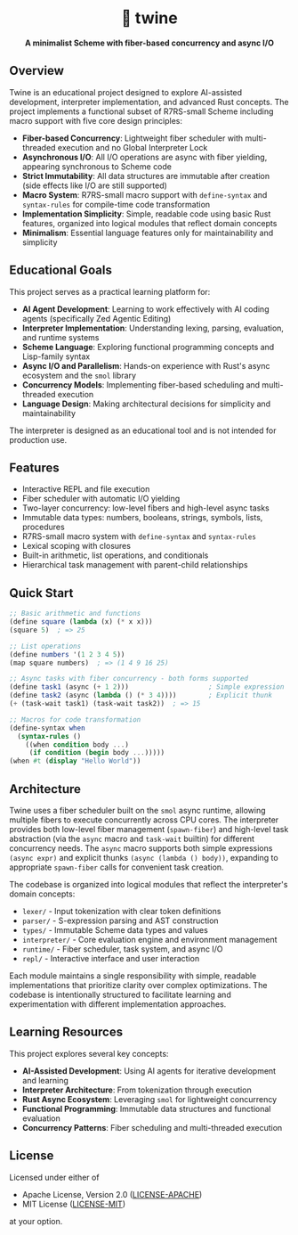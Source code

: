 <div align="center">
  <h1>🧵 twine</h1>
  <p>
    <strong>
        A minimalist Scheme with fiber-based concurrency and async I/O
    </strong>
  </p>
</div>

## Overview

Twine is an educational project designed to explore AI-assisted development, interpreter implementation, and advanced Rust concepts. The project implements a functional subset of R7RS-small Scheme including macro support with five core design principles:

- **Fiber-based Concurrency**: Lightweight fiber scheduler with multi-threaded execution and no Global Interpreter Lock
- **Asynchronous I/O**: All I/O operations are async with fiber yielding, appearing synchronous to Scheme code
- **Strict Immutability**: All data structures are immutable after creation (side effects like I/O are still supported)
- **Macro System**: R7RS-small macro support with `define-syntax` and `syntax-rules` for compile-time code transformation
- **Implementation Simplicity**: Simple, readable code using basic Rust features, organized into logical modules that reflect domain concepts
- **Minimalism**: Essential language features only for maintainability and simplicity

## Educational Goals

This project serves as a practical learning platform for:

- **AI Agent Development**: Learning to work effectively with AI coding agents (specifically Zed Agentic Editing)
- **Interpreter Implementation**: Understanding lexing, parsing, evaluation, and runtime systems
- **Scheme Language**: Exploring functional programming concepts and Lisp-family syntax
- **Async I/O and Parallelism**: Hands-on experience with Rust's async ecosystem and the `smol` library
- **Concurrency Models**: Implementing fiber-based scheduling and multi-threaded execution
- **Language Design**: Making architectural decisions for simplicity and maintainability

The interpreter is designed as an educational tool and is not intended for production use.

## Features

- Interactive REPL and file execution
- Fiber scheduler with automatic I/O yielding
- Two-layer concurrency: low-level fibers and high-level async tasks
- Immutable data types: numbers, booleans, strings, symbols, lists, procedures
- R7RS-small macro system with `define-syntax` and `syntax-rules`
- Lexical scoping with closures
- Built-in arithmetic, list operations, and conditionals
- Hierarchical task management with parent-child relationships

## Quick Start

```scheme
;; Basic arithmetic and functions
(define square (lambda (x) (* x x)))
(square 5)  ; => 25

;; List operations
(define numbers '(1 2 3 4 5))
(map square numbers)  ; => (1 4 9 16 25)

;; Async tasks with fiber concurrency - both forms supported
(define task1 (async (+ 1 2)))                    ; Simple expression
(define task2 (async (lambda () (* 3 4))))        ; Explicit thunk
(+ (task-wait task1) (task-wait task2))  ; => 15

;; Macros for code transformation
(define-syntax when
  (syntax-rules ()
    ((when condition body ...)
     (if condition (begin body ...)))))
(when #t (display "Hello World"))
```

## Architecture

Twine uses a fiber scheduler built on the `smol` async runtime, allowing multiple fibers to execute concurrently across CPU cores. The interpreter provides both low-level fiber management (`spawn-fiber`) and high-level task abstraction (via the `async` macro and `task-wait` builtin) for different concurrency needs. The `async` macro supports both simple expressions `(async expr)` and explicit thunks `(async (lambda () body))`, expanding to appropriate `spawn-fiber` calls for convenient task creation.

The codebase is organized into logical modules that reflect the interpreter's domain concepts:
- `lexer/` - Input tokenization with clear token definitions
- `parser/` - S-expression parsing and AST construction
- `types/` - Immutable Scheme data types and values
- `interpreter/` - Core evaluation engine and environment management
- `runtime/` - Fiber scheduler, task system, and async I/O
- `repl/` - Interactive interface and user interaction

Each module maintains a single responsibility with simple, readable implementations that prioritize clarity over complex optimizations. The codebase is intentionally structured to facilitate learning and experimentation with different implementation approaches.

## Learning Resources

This project explores several key concepts:

- **AI-Assisted Development**: Using AI agents for iterative development and learning
- **Interpreter Architecture**: From tokenization through execution
- **Rust Async Ecosystem**: Leveraging `smol` for lightweight concurrency
- **Functional Programming**: Immutable data structures and functional evaluation
- **Concurrency Patterns**: Fiber scheduling and multi-threaded execution

## License

Licensed under either of

- Apache License, Version 2.0 ([LICENSE-APACHE](LICENSE-APACHE))
- MIT License ([LICENSE-MIT](LICENSE-MIT))

at your option.
